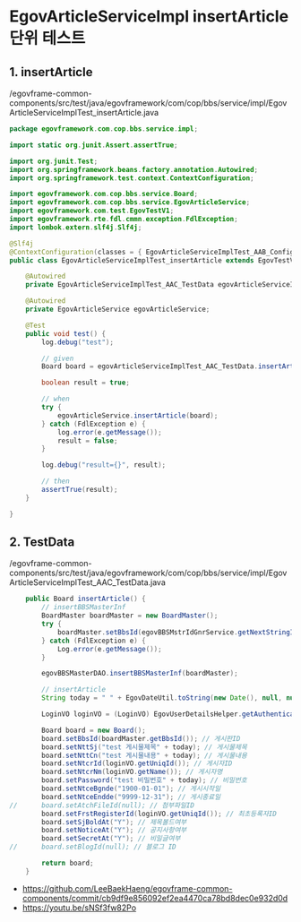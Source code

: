# EgovArticleServiceImpl insertArticle 단위 테스트

## 1. insertArticle

/egovframe-common-components/src/test/java/egovframework/com/cop/bbs/service/impl/EgovArticleServiceImplTest_insertArticle.java

```java
package egovframework.com.cop.bbs.service.impl;

import static org.junit.Assert.assertTrue;

import org.junit.Test;
import org.springframework.beans.factory.annotation.Autowired;
import org.springframework.test.context.ContextConfiguration;

import egovframework.com.cop.bbs.service.Board;
import egovframework.com.cop.bbs.service.EgovArticleService;
import egovframework.com.test.EgovTestV1;
import egovframework.rte.fdl.cmmn.exception.FdlException;
import lombok.extern.slf4j.Slf4j;

@Slf4j
@ContextConfiguration(classes = { EgovArticleServiceImplTest_AAB_Configuration.class })
public class EgovArticleServiceImplTest_insertArticle extends EgovTestV1 {

	@Autowired
	private EgovArticleServiceImplTest_AAC_TestData egovArticleServiceImplTest_AAC_TestData;

	@Autowired
	private EgovArticleService egovArticleService;

	@Test
	public void test() {
		log.debug("test");

		// given
		Board board = egovArticleServiceImplTest_AAC_TestData.insertArticle();

		boolean result = true;

		// when
		try {
			egovArticleService.insertArticle(board);
		} catch (FdlException e) {
			log.error(e.getMessage());
			result = false;
		}

		log.debug("result={}", result);

		// then
		assertTrue(result);
	}

}
```

## 2. TestData

/egovframe-common-components/src/test/java/egovframework/com/cop/bbs/service/impl/EgovArticleServiceImplTest_AAC_TestData.java


```java
	public Board insertArticle() {
		// insertBBSMasterInf
		BoardMaster boardMaster = new BoardMaster();
		try {
			boardMaster.setBbsId(egovBBSMstrIdGnrService.getNextStringId());
		} catch (FdlException e) {
			Log.error(e.getMessage());
		}

		egovBBSMasterDAO.insertBBSMasterInf(boardMaster);

		// insertArticle
		String today = " " + EgovDateUtil.toString(new Date(), null, null);

		LoginVO loginVO = (LoginVO) EgovUserDetailsHelper.getAuthenticatedUser();

		Board board = new Board();
		board.setBbsId(boardMaster.getBbsId()); // 게시판ID
		board.setNttSj("test 게시물제목" + today); // 게시물제목
		board.setNttCn("test 게시물내용" + today); // 게시물내용
		board.setNtcrId(loginVO.getUniqId()); // 게시자ID
		board.setNtcrNm(loginVO.getName()); // 게시자명
		board.setPassword("test 비밀번호" + today); // 비밀번호
		board.setNtceBgnde("1900-01-01"); // 게시시작일
		board.setNtceEndde("9999-12-31"); // 게시종료일
//		board.setAtchFileId(null); // 첨부파일ID
		board.setFrstRegisterId(loginVO.getUniqId()); // 최초등록자ID
		board.setSjBoldAt("Y"); // 제목볼드여부
		board.setNoticeAt("Y"); // 공지사항여부
		board.setSecretAt("Y"); // 비밀글여부
//		board.setBlogId(null); // 블로그 ID

		return board;
	}
```

- https://github.com/LeeBaekHaeng/egovframe-common-components/commit/cb9df9e856092ef2ea4470ca78bd8dec0e932d0d
- https://youtu.be/sNSf3fw82Po
